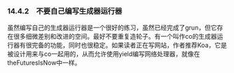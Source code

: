 ### 14.4.2　不要自己编写生成器运行器

虽然编写自己的生成器运行器是一个很好的练习，虽然已经完成了grun，但它存在很多细微差别和改进的空间。最好不要重复造轮子。有一个叫作co的生成器运行器有很完备的功能，同时也很稳定。如果读者正在写网站，作者推荐Koa，它是被设计用来与co一起用的，从而允许使用yield编写网络处理器，就像在theFuturesIsNow中一样。

